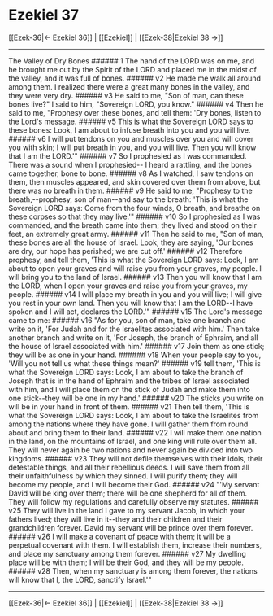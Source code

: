 # Ezekiel 37

[[Ezek-36|← Ezekiel 36]] | [[Ezekiel]] | [[Ezek-38|Ezekiel 38 →]]
***

The Valley of Dry Bones ###### 1 The hand of the LORD was on me, and he brought me out by the Spirit of the LORD and placed me in the midst of the valley, and it was full of bones. ###### v2 He made me walk all around among them. I realized there were a great many bones in the valley, and they were very dry. ###### v3 He said to me, "Son of man, can these bones live?" I said to him, "Sovereign LORD, you know." ###### v4 Then he said to me, "Prophesy over these bones, and tell them: 'Dry bones, listen to the Lord's message. ###### v5 This is what the Sovereign LORD says to these bones: Look, I am about to infuse breath into you and you will live. ###### v6 I will put tendons on you and muscles over you and will cover you with skin; I will put breath in you, and you will live. Then you will know that I am the LORD.'" ###### v7 So I prophesied as I was commanded. There was a sound when I prophesied-- I heard a rattling, and the bones came together, bone to bone. ###### v8 As I watched, I saw tendons on them, then muscles appeared, and skin covered over them from above, but there was no breath in them. ###### v9 He said to me, "Prophesy to the breath,--prophesy, son of man--and say to the breath: 'This is what the Sovereign LORD says: Come from the four winds, O breath, and breathe on these corpses so that they may live.'" ###### v10 So I prophesied as I was commanded, and the breath came into them; they lived and stood on their feet, an extremely great army. ###### v11 Then he said to me, "Son of man, these bones are all the house of Israel. Look, they are saying, 'Our bones are dry, our hope has perished; we are cut off.' ###### v12 Therefore prophesy, and tell them, 'This is what the Sovereign LORD says: Look, I am about to open your graves and will raise you from your graves, my people. I will bring you to the land of Israel. ###### v13 Then you will know that I am the LORD, when I open your graves and raise you from your graves, my people. ###### v14 I will place my breath in you and you will live; I will give you rest in your own land. Then you will know that I am the LORD--I have spoken and I will act, declares the LORD.'" ###### v15 The Lord's message came to me: ###### v16 "As for you, son of man, take one branch and write on it, 'For Judah and for the Israelites associated with him.' Then take another branch and write on it, 'For Joseph, the branch of Ephraim, and all the house of Israel associated with him.' ###### v17 Join them as one stick; they will be as one in your hand. ###### v18 When your people say to you, 'Will you not tell us what these things mean?' ###### v19 tell them, 'This is what the Sovereign LORD says: Look, I am about to take the branch of Joseph that is in the hand of Ephraim and the tribes of Israel associated with him, and I will place them on the stick of Judah and make them into one stick--they will be one in my hand.' ###### v20 The sticks you write on will be in your hand in front of them. ###### v21 Then tell them, 'This is what the Sovereign LORD says: Look, I am about to take the Israelites from among the nations where they have gone. I will gather them from round about and bring them to their land. ###### v22 I will make them one nation in the land, on the mountains of Israel, and one king will rule over them all. They will never again be two nations and never again be divided into two kingdoms. ###### v23 They will not defile themselves with their idols, their detestable things, and all their rebellious deeds. I will save them from all their unfaithfulness by which they sinned. I will purify them; they will become my people, and I will become their God. ###### v24 "'My servant David will be king over them; there will be one shepherd for all of them. They will follow my regulations and carefully observe my statutes. ###### v25 They will live in the land I gave to my servant Jacob, in which your fathers lived; they will live in it--they and their children and their grandchildren forever. David my servant will be prince over them forever. ###### v26 I will make a covenant of peace with them; it will be a perpetual covenant with them. I will establish them, increase their numbers, and place my sanctuary among them forever. ###### v27 My dwelling place will be with them; I will be their God, and they will be my people. ###### v28 Then, when my sanctuary is among them forever, the nations will know that I, the LORD, sanctify Israel.'"

***
[[Ezek-36|← Ezekiel 36]] | [[Ezekiel]] | [[Ezek-38|Ezekiel 38 →]]
